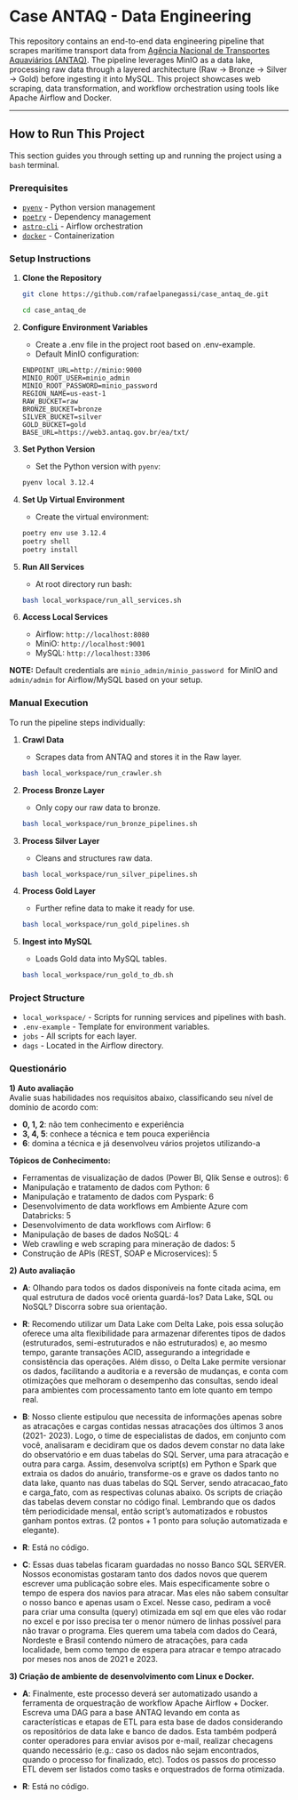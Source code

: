# Case ANTAQ - Data Engineering

This repository contains an end-to-end data engineering pipeline that scrapes maritime transport data from [Agência Nacional de Transportes Aquaviários (ANTAQ)](https://web3.antaq.gov.br/ea/sense/download.html#pt). The pipeline leverages MinIO as a data lake, processing raw data through a layered architecture (Raw → Bronze → Silver → Gold) before ingesting it into MySQL. This project showcases web scraping, data transformation, and workflow orchestration using tools like Apache Airflow and Docker.

---

## How to Run This Project

This section guides you through setting up and running the project using a `bash` terminal.

### Prerequisites
- [`pyenv`](https://github.com/pyenv/pyenv) - Python version management
- [`poetry`](https://python-poetry.org/) - Dependency management
- [`astro-cli`](https://www.astronomer.io/docs/astro/cli/overview/) - Airflow orchestration
- [`docker`](https://www.docker.com/) - Containerization

### Setup Instructions

1. **Clone the Repository**

    ```bash
    git clone https://github.com/rafaelpanegassi/case_antaq_de.git
    ```

    ```bash
    cd case_antaq_de
    ```

2. **Configure Environment Variables**

    - Create a .env file in the project root based on .env-example.
    - Default MinIO configuration:
    ```
    ENDPOINT_URL=http://minio:9000
    MINIO_ROOT_USER=minio_admin
    MINIO_ROOT_PASSWORD=minio_password
    REGION_NAME=us-east-1
    RAW_BUCKET=raw
    BRONZE_BUCKET=bronze
    SILVER_BUCKET=silver
    GOLD_BUCKET=gold
    BASE_URL=https://web3.antaq.gov.br/ea/txt/
    ```

3. **Set Python Version**

    - Set the Python version with `pyenv`:
    ```bash
    pyenv local 3.12.4
    ```

4. **Set Up Virtual Environment**

    - Create the virtual environment:
    ```bash
    poetry env use 3.12.4
    poetry shell
    poetry install
    ```
5. **Run All Services**

    - At root directory run bash:
    ```bash
    bash local_workspace/run_all_services.sh
    ```

6. **Access Local Services**
    - Airflow: `http://localhost:8080`
    - MiniO:   `http://localhost:9001`
    - MySQL:   `http://localhost:3306`

**NOTE:** Default credentials are `minio_admin/minio_password `for MinIO and `admin/admin` for Airflow/MySQL based on your setup.

### Manual Execution

To run the pipeline steps individually:

1. **Crawl Data**

    - Scrapes data from ANTAQ and stores it in the Raw layer.

    ```bash
    bash local_workspace/run_crawler.sh
    ```
2. **Process Bronze Layer**

    - Only copy our raw data to bronze.

    ```bash
    bash local_workspace/run_bronze_pipelines.sh
    ```

3. **Process Silver Layer**

    - Cleans and structures raw data.

    ```bash
    bash local_workspace/run_silver_pipelines.sh
    ```

4. **Process Gold Layer**

    - Further refine data to make it ready for use.

    ```bash
    bash local_workspace/run_gold_pipelines.sh
    ```

5. **Ingest into MySQL**

    - Loads Gold data into MySQL tables.

    ```bash
    bash local_workspace/run_gold_to_db.sh
    ```

### Project Structure
- `local_workspace/` - Scripts for running services and pipelines with bash.
- `.env-example` - Template for environment variables.
- `jobs` - All scripts for each layer.
- `dags` - Located in the Airflow directory.

### Questionário

**1) Auto avaliação**  
Avalie suas habilidades nos requisitos abaixo, classificando seu nível de domínio de acordo com:  
- **0, 1, 2**: não tem conhecimento e experiência  
- **3, 4, 5**: conhece a técnica e tem pouca experiência  
- **6**: domina a técnica e já desenvolveu vários projetos utilizando-a  

**Tópicos de Conhecimento:**  
- Ferramentas de visualização de dados (Power BI, Qlik Sense e outros): 6  
- Manipulação e tratamento de dados com Python: 6  
- Manipulação e tratamento de dados com Pyspark: 6  
- Desenvolvimento de data workflows em Ambiente Azure com Databricks: 5  
- Desenvolvimento de data workflows com Airflow: 6  
- Manipulação de bases de dados NoSQL: 4  
- Web crawling e web scraping para mineração de dados: 5  
- Construção de APIs (REST, SOAP e Microservices): 5  

**2) Auto avaliação** 
- **A**: Olhando para todos os dados disponíveis na fonte citada acima, em qual
estrutura de dados você orienta guardá-los? Data Lake, SQL ou NoSQL?
Discorra sobre sua orientação.
- **R**: Recomendo utilizar um Data Lake com Delta Lake, pois essa solução oferece uma alta flexibilidade para armazenar diferentes tipos de dados (estruturados, semi-estruturados e não estruturados) e, ao mesmo tempo, garante transações ACID, assegurando a integridade e consistência das operações. Além disso, o Delta Lake permite versionar os dados, facilitando a auditoria e a reversão de mudanças, e conta com otimizações que melhoram o desempenho das consultas, sendo ideal para ambientes com processamento tanto em lote quanto em tempo real.

- **B**: Nosso cliente estipulou que necessita de informações apenas sobre as
atracações e cargas contidas nessas atracações dos últimos 3 anos (2021-
2023). Logo, o time de especialistas de dados, em conjunto com você,
analisaram e decidiram que os dados devem constar no data lake do
observatório e em duas tabelas do SQL Server, uma para atracação e outra
para carga.
Assim, desenvolva script(s) em Python e Spark que extraia os dados do
anuário, transforme-os e grave os dados tanto no data lake, quanto nas duas
tabelas do SQL Server, sendo atracacao_fato e carga_fato, com as respectivas
colunas abaixo. Os scripts de criação das tabelas devem constar no código
final.
Lembrando que os dados têm periodicidade mensal, então script’s
automatizados e robustos ganham pontos extras. (2 pontos + 1 ponto para
solução automatizada e elegante).
- **R**: Está no código.

- **C**: Essas duas tabelas ficaram guardadas no nosso Banco SQL SERVER. Nossos
economistas gostaram tanto dos dados novos que querem escrever uma
publicação sobre eles. Mais especificamente sobre o tempo de espera dos
navios para atracar. Mas eles não sabem consultar o nosso banco e apenas
usam o Excel. Nesse caso, pediram a você para criar uma consulta (query)
otimizada em sql em que eles vão rodar no excel e por isso precisa ter o menor
número de linhas possível para não travar o programa. Eles
querem uma tabela com dados do Ceará, Nordeste e Brasil contendo número
de atracações, para cada localidade, bem como tempo de espera para atracar
e tempo atracado por meses nos anos de 2021 e 2023.

**3) Criação de ambiente de desenvolvimento com Linux e Docker.** 
- **A**: Finalmente, este processo deverá ser automatizado usando a ferramenta de orquestração de workflow Apache Airflow + Docker. Escreva uma DAG para a base ANTAQ levando em conta as características e etapas de ETL para esta base de dados considerando os repositórios de
data lake e banco de dados. Esta também podperá conter operadores para enviar avisos por
e-mail, realizar checagens quando necessário (e.g.: caso os dados não sejam encontrados,
quando o processo for finalizado, etc). Todos os passos do processo ETL devem ser listados
como tasks e orquestrados de forma otimizada.

- **R**: Está no código.